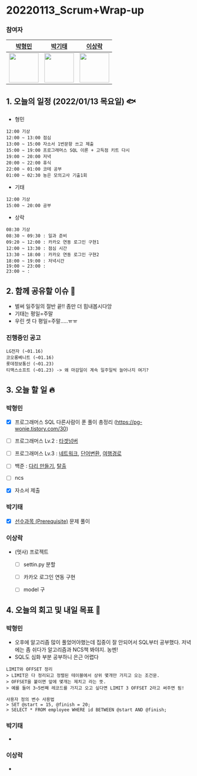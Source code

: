 # 20220113_Scrum+Wrap-up

### 참여자

| [박형민](https://github.com/npnppn)  | [박기태](https://github.com/idiot-kitto)   | [이상락](https://github.com/SangRakee)  |
| :------: | :------: | :------:
|<img src="https://github.com/npnppn.png" width="80"> | <img src="https://github.com/idiot-kitto.png" width="80">|<img src="https://github.com/SangRakee.png" width="80">

## 1. 오늘의 일정 (2022/01/13 목요일) 🐟

- 형민
```
12:00 기상
12:00 ~ 13:00 점심
13:00 ~ 15:00 자소서 1번문항 쓰고 제출
15:00 ~ 19:00 프로그래머스 SQL 이론 + 고득점 키트 다시
19:00 ~ 20:00 저녁
20:00 ~ 22:00 휴식
22:00 ~ 01:00 코테 공부
01:00 ~ 02:30 농은 모의고사 기출1회
```

- 기태
```
12:00 기상
15:00 ~ 20:00 공부
```

- 상락
```
08:30 기상
08:30 ~ 09:30 : 일과 준비
09:20 ~ 12:00 : 카카오 연동 로그인 구현1
12:00 ~ 13:30 : 점심 시간
13:30 ~ 18:00 : 카카오 연동 로그인 구현2
18:00 ~ 19:00 : 저녁시간
19:00 ~ 23:00 : 
23:00 ~ : 

```

## 2. 함께 공유할 이슈 💌
- 벌써 일주일의 절반 끝!! 좀만 더 힘내봅시다앙
- 기태는 평일=주말
- 우린 셋 다 평일=주말.....ㅠㅠ 

### 진행중인 공고
```
LG전자 (~01.16)
코오롱베니트 (~01.16)
롯데정보통신 (~01.23)
티맥스소프트 (~01.23) -> 왜 마감일이 계속 일주일씩 늘어나지 여기?
```



## 3. 오늘 할 일 🔥



### 박형민
- [X] 프로그래머스 SQL 다른사람이 푼 풀이 총정리 (https://pg-wonie.tistory.com/30)
- [ ] 프로그래머스 Lv.2 : [타겟넘버](https://programmers.co.kr/learn/courses/30/lessons/43165)
- [ ] 프로그래머스 Lv.3 : [네트워크](https://programmers.co.kr/learn/courses/30/lessons/43162), [단어변환](https://programmers.co.kr/learn/courses/30/lessons/43163), [여행경로](https://programmers.co.kr/learn/courses/30/lessons/43164) 
- [ ] 백준 : [다리 만들기](https://www.acmicpc.net/problem/2146), [탈출](https://www.acmicpc.net/problem/3055)
- [ ] ncs
- [x] 자소서 제출


### 박기태

- [x] [선수과목 (Prerequisite)](https://www.acmicpc.net/problem/14567) 문제 풀이



### 이상락
- (멋사) 프로젝트
    - [ ] settin.py 분할
    - [ ] 카카오 로그인 연동 구현
    - [ ] model 구




## 4. 오늘의 회고 및 내일 목표 🎈


    

### 박형민

- 오후에  알고리즘 많이 풀었어야했는데 집중이 잘 안되어서 SQL부터 공부했다. 저녁에는 좀 쉬다가 알고리즘과 NCS책 봐야지. 농멘!
- SQL도 심화 부분 공부하니 은근 어렵다

```
LIMIT와 OFFSET 정리
> LIMIT은 다 정리되고 정렬된 테이블에서 상위 몇개만 가지고 오는 조건문.
> OFFSET을 붙이면 앞에 몇개는 제치고 라는 뜻.
> 예를 들어 3~5번째 레코드를 가지고 오고 싶다면 LIMIT 3 OFFSET 2라고 써주면 됨!
```

```
사용자 정의 변수 사용법
> SET @start = 15, @finish = 20;
> SELECT * FROM employee WHERE id BETWEEN @start AND @finish;
```



### 박기태

- 


### 이상락
- 
